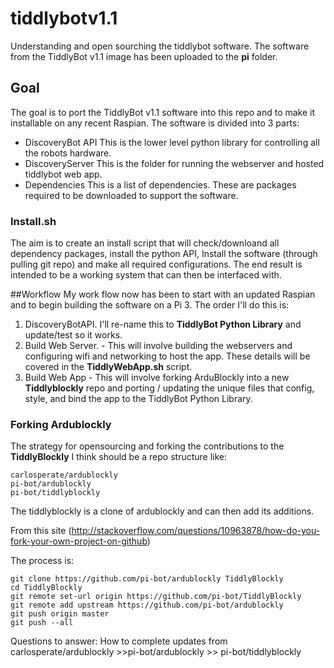 # tiddlybotv1.1
Understanding and open sourching the tiddlybot software.  The software from the TiddlyBot v1.1 image has been uploaded to the **pi** folder. 

## Goal  
The goal is to port the TiddlyBot v1.1 software into this repo and to make it installable on any recent Raspian.  The software is divided into 3 parts:

* DiscoveryBot API
This is the lower level python library for controlling all the robots hardware.
* DiscoveryServer
This is the folder for running the webserver and hosted tiddlybot web app.
* Dependencies 
This is a list of dependencies.  These are packages required to be downloaded to support the software.

### Install.sh
The aim is to create an install script that will check/downloand all dependency packages, install the python API, Install the software (through pulling git repo) and make all required configurations.  The end result is intended to be a working system that can then be interfaced with. 

##Workflow
My work flow now has been to start with an updated Raspian and to begin building the software on a Pi 3. The order I'll do this is:

1.  DiscoveryBotAPI.  I'll re-name this to  **TiddlyBot Python Library** and update/test so it works.
2.  Build Web Server.  - This will involve building the webservers and configuring wifi and networking to host the app. These details will be covered in the **TiddlyWebApp.sh** script. 
3.  Build Web App - This will involve forking ArduBlockly into a new **Tiddlyblockly** repo and porting / updating the unique files that config, style, and bind the app to the TiddlyBot Python Library. 

### Forking Ardublockly
The strategy for opensourcing and forking the contributions to the **TiddlyBlockly** I think should be a repo structure like:
```
carlosperate/ardublockly
pi-bot/ardublockly
pi-bot/tiddlyblockly
```
The tiddlyblockly is a clone of ardublockly and can then add its additions.

From this site (http://stackoverflow.com/questions/10963878/how-do-you-fork-your-own-project-on-github)
 
 The process is:


```
git clone https://github.com/pi-bot/ardublockly TiddlyBlockly
cd TiddlyBlockly
git remote set-url origin https://github.com/pi-bot/TiddlyBlockly
git remote add upstream https://github.com/pi-bot/ardublockly
git push origin master
git push --all
```
Questions to answer:
How to complete updates from carlosperate/ardublockly >>pi-bot/ardublockly >> pi-bot/tiddlyblockly

